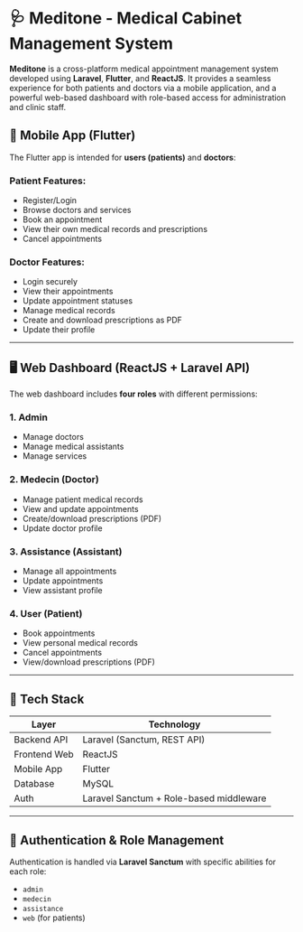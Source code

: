 # 🩺 Meditone - Medical Cabinet Management System

**Meditone** is a cross-platform medical appointment management system developed using **Laravel**, **Flutter**, and **ReactJS**. It provides a seamless experience for both patients and doctors via a mobile application, and a powerful web-based dashboard with role-based access for administration and clinic staff.

## 📱 Mobile App (Flutter)

The Flutter app is intended for **users (patients)** and **doctors**:

### Patient Features:
- Register/Login
- Browse doctors and services
- Book an appointment
- View their own medical records and prescriptions
- Cancel appointments

### Doctor Features:
- Login securely
- View their appointments
- Update appointment statuses
- Manage medical records
- Create and download prescriptions as PDF
- Update their profile

---

## 🖥 Web Dashboard (ReactJS + Laravel API)

The web dashboard includes **four roles** with different permissions:

### 1. Admin
- Manage doctors
- Manage medical assistants
- Manage services

### 2. Medecin (Doctor)
- Manage patient medical records
- View and update appointments
- Create/download prescriptions (PDF)
- Update doctor profile

### 3. Assistance (Assistant)
- Manage all appointments
- Update appointments
- View assistant profile

### 4. User (Patient)
- Book appointments
- View personal medical records
- Cancel appointments
- View/download prescriptions (PDF)

---

## 🚀 Tech Stack

| Layer        | Technology        |
|--------------|-------------------|
| Backend API  | Laravel (Sanctum, REST API) |
| Frontend Web | ReactJS           |
| Mobile App   | Flutter           |
| Database     | MySQL             |
| Auth         | Laravel Sanctum + Role-based middleware |

---

## 🔐 Authentication & Role Management

Authentication is handled via **Laravel Sanctum** with specific abilities for each role:
- `admin`
- `medecin`
- `assistance`
- `web` (for patients)
